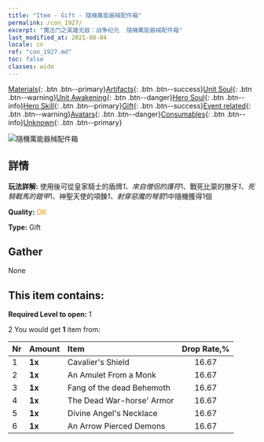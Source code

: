 ```yaml
---
title: "Item - Gift - 隨機萬能器械配件箱"
permalink: /con_1927/
excerpt: "魔法门之英雄无敌：战争纪元  隨機萬能器械配件箱"
last_modified_at: 2021-08-04
locale: cn
ref: "con_1927.md"
toc: false
classes: wide
---
```

 [Materials](/ItemsCN/){: .btn .btn--primary}[Artifacts](/ItemsCN/Artifacts/){: .btn .btn--success}[Unit Soul](/ItemsCN/UnitSoul/){: .btn .btn--warning}[Unit Awakening](/ItemsCN/UnitAwakening/){: .btn .btn--danger}[Hero Soul](/ItemsCN/HeroSoul/){: .btn .btn--info}[Hero Skill](/ItemsCN/HeroSkill/){: .btn .btn--primary}[Gift](/ItemsCN/Gift/){: .btn .btn--success}[Event related](/ItemsCN/Events/){: .btn .btn--warning}[Avatars](/ItemsCN/Avatars/){: .btn .btn--danger}[Consumables](/ItemsCN/Consumables/){: .btn .btn--info}[Unknown](/ItemsCN/Unknown/){: .btn .btn--primary}

 ![隨機萬能器械配件箱](/images/t/i_907550.png)

## 詳情
 **玩法詳解:** 使用後可從皇家騎士的盾牌*1、來自僧侶的護符*1、戰死比蒙的獠牙*1、死騎戰馬的鎧甲*1、神聖天使的項鍊*1、射穿惡魔的弩箭*1中隨機獲得1個

 **Quality:** <span style="color: #FF8C00">OK</span>

 **Type:** Gift

## Gather

  None

## This item contains:

 **Required Level to open:** 1

 2 You would get **1** item  from:

  | Nr | Amount |     Item    | Drop Rate,% |
  |:---|:-------|:------------|:---------:|
  | 1 |  **1x** | Cavalier's Shield | 16.67 | 
  | 2 |  **1x** | An Amulet From a Monk | 16.67 | 
  | 3 |  **1x** | Fang of the dead Behemoth | 16.67 | 
  | 4 |  **1x** | The Dead War-horse' Armor | 16.67 | 
  | 5 |  **1x** | Divine Angel's Necklace | 16.67 | 
  | 6 |  **1x** | An Arrow Pierced Demons | 16.67 | 

